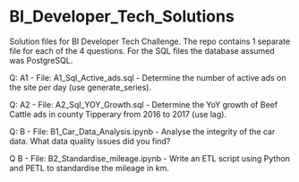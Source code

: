 # BI_Developer_Tech_Solutions
Solution files for BI Developer Tech Challenge.
The repo contains 1 separate file for each of the 4 questions. 
For the SQL files the database assumed was PostgreSQL.

Q: A1 - File: A1_Sql_Active_ads.sql - Determine the number of active ads on the site per day (use generate_series).

Q: A2 - File: A2_Sql_YOY_Growth.sql - Determine the YoY growth of Beef Cattle ads in county Tipperary from 2016 to 2017 (use lag).

Q: B - File: B1_Car_Data_Analysis.ipynb -  Analyse the integrity of the car data. What data quality issues did you find?

Q  B - File: B2_Standardise_mileage.ipynb - Write an ETL script using Python and PETL to standardise the mileage in km.
